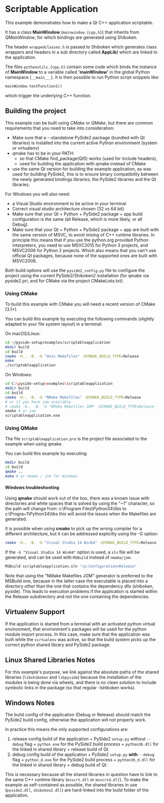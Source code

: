 # Scriptable Application

This example demonstrates how to make a Qt C++ application scriptable.

It has a class **MainWindow** (`mainwindow.{cpp,h}`)
that inherits from *QMainWindow*, for which bindings are generated
using Shiboken.

The header `wrappedclasses.h` is passed to Shiboken which generates
class wrappers and headers in a sub directory called **AppLib/**
which are linked to the application.

The files `pythonutils.{cpp,h}` contain some code which binds the
instance of **MainWindow** to a variable called **'mainWindow'** in
the global Python namespace (`__main___`).
It is then possible to run Python script snippets like:

```python
mainWindow.testFunction1()
```
which trigger the underlying C++ function.

## Building the project

This example can be built using *CMake* or *QMake*,
but there are common requirements that you need to take into
consideration:

* Make sure that a --standalone PySide2 package (bundled with Qt libraries)
  is installed into the current active Python environment
  (system or virtualenv)
* qmake has to be in your PATH:
  * so that CMake find_package(Qt5) works (used for include headers),
  * used for building the application with qmake instead of CMake
* use the same Qt version for building the example application, as was used
  for building PySide2, this is to ensure binary compatibility between the
  newly generated bindings libraries, the PySide2 libraries and the
  Qt libraries.

For Windows you will also need:
* a Visual Studio environment to be active in your terminal
* Correct visual studio architecture chosen (32 vs 64 bit)
* Make sure that your Qt + Python + PySide2 package + app build configuration
  is the same (all Release, which is more likely, or all Debug).
* Make sure that your Qt + Python + PySide2 package + app are built with the
  same version of MSVC, to avoid mixing of C++ runtime libraries.
  In principle this means that if you use the python.org provided Python
  interpreters, you need to use MSVC2015 for Python 3 projects, and MSVC2008
  for Python 2 projects. Which also means that you can't use official Qt
  packages, because none of the supported ones are built with MSVC2008.

Both build options will use the `pyside2_config.py` file to configure the project
using the current PySide2/Shiboken2 installation (for qmake via pyside2.pri,
and for CMake via the project CMakeLists.txt).


### Using CMake

To build this example with CMake you will need a recent version of CMake (3.1+).

You can build this example by executing the following commands
(slightly adapted to your file system layout) in a terminal:

On macOS/Linux:
```bash
cd ~/pyside-setup/examples/scriptableapplication
mkdir build
cd build
cmake -H.. -B. -G "Unix Makefiles" -DCMAKE_BUILD_TYPE=Release
make
./scriptableapplication
```

On Windows:
```bash
cd C:\pyside-setup\examples\scriptableapplication
mkdir build
cd build
cmake -H.. -B. -G "NMake Makefiles" -DCMAKE_BUILD_TYPE=Release
# or if you have jom available
# cmake -H.. -B. -G "NMake Makefiles JOM" -DCMAKE_BUILD_TYPE=Release
nmake # or jom
scriptableapplication.exe
```

### Using QMake

The file `scriptableapplication.pro` is the project file associated
to the example when using qmake.

You can build this example by executing:
```bash
mkdir build
cd build
qmake ..
make # or nmake / jom for Windows
```

#### Windows troubleshooting

Using **qmake** should work out of the box, there was a known issue
with directories and white spaces that is solved by using the
"~1" character, so the path will change from:
c:\Program Files\Python34\libs
to
c:\Progra~1\Python34\libs
this will avoid the issues when the Makefiles are generated.

It is possible when using **cmake** to pick up the wrong compiler
for a different architecture, but it can be addressed explicitly
using the -G option:

```bash
cmake -H.. -B. -G "Visual Studio 14 Win64" -DCMAKE_BUILD_TYPE=Release
```

If the `-G "Visual Studio 14 Win64"` option is used, a `sln` file
will be generated, and can be used with `MSBuild`
instead of `nmake/jom`.

```bash
MSBuild scriptableapplication.sln "/p:Configuration=Release"
```

Note that using the "NMake Makefiles JOM" generator is preferred to
the MSBuild one, because in the latter case the executable is placed
into a directory other than the one that contains the dependency
dlls (shiboken, pyside). This leads to execution problems if the
application is started within the Release subdirectory and not the
one containing the dependencies.

## Virtualenv Support

If the application is started from a terminal with an activated python
virtual environment, that environment's packages will be used for the
python module import process.
In this case, make sure that the application was built while the
`virtualenv` was active, so that the build system picks up the correct
python shared library and PySide2 package.

## Linux Shared Libraries Notes

For this example's purpose, we link against the absolute paths of the
shared libraries (`libshiboken` and `libpyside`) because the
installation of the modules is being done via wheels, and there is
no clean solution to include symbolic links in the package
(so that regular -lshiboken works).

## Windows Notes

The build config of the application (Debug or Release) should match
the PySide2 build config, otherwise the application will not properly
work.

In practice this means the only supported configurations are:

1. release config build of the application +
   PySide2 `setup.py` without `--debug` flag + `python.exe` for the
   PySide2 build process + `python36.dll` for the linked in shared
   library + release build of Qt.
2. debug config build of the application +
   PySide2 `setup.py` **with** `--debug` flag + `python_d.exe` for the
   PySide2 build process + `python36_d.dll` for the linked in shared
   library + debug build of Qt.

This is necessary because all the shared libraries in question have to
link to the same C++ runtime library (`msvcrt.dll` or `msvcrtd.dll`).
To make the example as self-contained as possible, the shared libraries
in use (`pyside2.dll`, `shiboken2.dll`) are hard-linked into the build
folder of the application.
